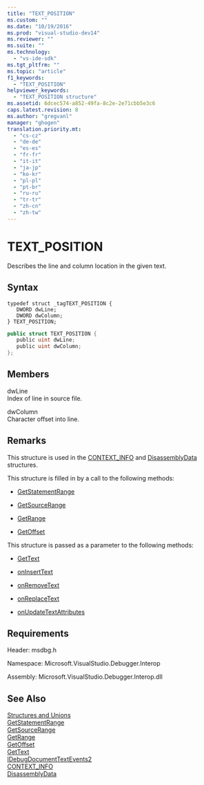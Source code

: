 ```yaml
---
title: "TEXT_POSITION"
ms.custom: ""
ms.date: "10/19/2016"
ms.prod: "visual-studio-dev14"
ms.reviewer: ""
ms.suite: ""
ms.technology: 
  - "vs-ide-sdk"
ms.tgt_pltfrm: ""
ms.topic: "article"
f1_keywords: 
  - "TEXT_POSITION"
helpviewer_keywords: 
  - "TEXT_POSITION structure"
ms.assetid: 6dcec574-a852-49fa-8c2e-2e71cbb5e3c6
caps.latest.revision: 8
ms.author: "gregvanl"
manager: "ghogen"
translation.priority.mt: 
  - "cs-cz"
  - "de-de"
  - "es-es"
  - "fr-fr"
  - "it-it"
  - "ja-jp"
  - "ko-kr"
  - "pl-pl"
  - "pt-br"
  - "ru-ru"
  - "tr-tr"
  - "zh-cn"
  - "zh-tw"
---
```

# TEXT_POSITION
Describes the line and column location in the given text.  
  
## Syntax  
  
```cpp#  
typedef struct _tagTEXT_POSITION {   
   DWORD dwLine;  
   DWORD dwColumn;  
} TEXT_POSITION;  
```  
  
```c#  
public struct TEXT_POSITION {   
   public uint dwLine;  
   public uint dwColumn;  
};  
```  
  
## Members  
 dwLine  
 Index of line in source file.  
  
 dwColumn  
 Character offset into line.  
  
## Remarks  
 This structure is used in the [CONTEXT_INFO](../../../extensibility/debugger/reference/context_info.md) and [DisassemblyData](../../../extensibility/debugger/reference/disassemblydata.md) structures.  
  
 This structure is filled in by a call to the following methods:  
  
-   [GetStatementRange](../../../extensibility/debugger/reference/idebugdocumentcontext2--getstatementrange.md)  
  
-   [GetSourceRange](../../../extensibility/debugger/reference/idebugdocumentcontext2--getsourcerange.md)  
  
-   [GetRange](../../../extensibility/debugger/reference/idebugdocumentposition2--getrange.md)  
  
-   [GetOffset](../../../extensibility/debugger/reference/idebugfunctionposition2--getoffset.md)  
  
 This structure is passed as a parameter to the following methods:  
  
-   [GetText](../../../extensibility/debugger/reference/idebugdocumenttext2--gettext.md)  
  
-   [onInsertText](../../../extensibility/debugger/reference/idebugdocumenttextevents2--oninserttext.md)  
  
-   [onRemoveText](../../../extensibility/debugger/reference/idebugdocumenttextevents2--onremovetext.md)  
  
-   [onReplaceText](../../../extensibility/debugger/reference/idebugdocumenttextevents2--onreplacetext.md)  
  
-   [onUpdateTextAttributes](../../../extensibility/debugger/reference/idebugdocumenttextevents2--onupdatetextattributes.md)  
  
## Requirements  
 Header: msdbg.h  
  
 Namespace: Microsoft.VisualStudio.Debugger.Interop  
  
 Assembly: Microsoft.VisualStudio.Debugger.Interop.dll  
  
## See Also  
 [Structures and Unions](../../../extensibility/debugger/reference/structures-and-unions.md)   
 [GetStatementRange](../../../extensibility/debugger/reference/idebugdocumentcontext2--getstatementrange.md)   
 [GetSourceRange](../../../extensibility/debugger/reference/idebugdocumentcontext2--getsourcerange.md)   
 [GetRange](../../../extensibility/debugger/reference/idebugdocumentposition2--getrange.md)   
 [GetOffset](../../../extensibility/debugger/reference/idebugfunctionposition2--getoffset.md)   
 [GetText](../../../extensibility/debugger/reference/idebugdocumenttext2--gettext.md)   
 [IDebugDocumentTextEvents2](../../../extensibility/debugger/reference/idebugdocumenttextevents2.md)   
 [CONTEXT_INFO](../../../extensibility/debugger/reference/context_info.md)   
 [DisassemblyData](../../../extensibility/debugger/reference/disassemblydata.md)